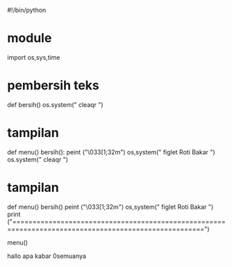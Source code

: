 #!/bin/python
# module
import os,sys,time
# pembersih teks
def bersih()
    os.system(" cleaqr ")
# tampilan  
def menu()
    bersih():
    peint ("\033[1;32m")
    os,system(" figlet Roti Bakar ")
    os.system(" cleaqr ")
# tampilan  
def menu()
    bersih()
    peint ("\033[1;32m")
    os,system(" figlet Roti Bakar ")
    print ("======================================================================================================")
    
menu()
<!---

RotiBakar46/RotiBakar46 is a ✨ special ✨ repository because its `README.md` (this file) appears on your GitHub profile.
You can click the Preview link to take a look at your changes.
--->
hallo apa kabar 0semuanya
